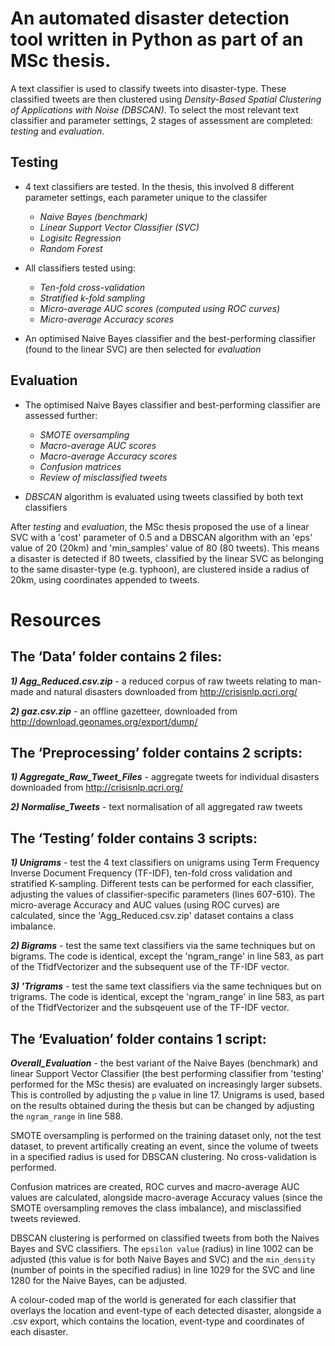 # An automated disaster detection tool written in Python as part of an MSc thesis.

A text classifier is used to classify tweets into disaster-type. These classified tweets are then clustered using *Density-Based Spatial Clustering of Applications with Noise (DBSCAN)*. To select the most relevant text classifier and parameter settings, 2 stages of assessment are completed: *testing* and *evaluation*.

## Testing 
  - 4 text classifiers are tested. In the thesis, this involved 8 different parameter settings, each parameter unique to the classifer
    - *Naive Bayes (benchmark)*
    - *Linear Support Vector Classifier (SVC)*
    - *Logisitc Regression*
    - *Random Forest*
    
  - All classifiers tested using:
    - *Ten-fold cross-validation*
    - *Stratified k-fold sampling*
    - *Micro-average AUC scores (computed using ROC curves)*
    - *Micro-average Accuracy scores*
    
  - An optimised Naive Bayes classifier and the best-performing classifier (found to the linear SVC) are then selected for *evaluation*
  
## Evaluation 
  - The optimised Naive Bayes classifier and best-performing classifier are assessed further:
    - *SMOTE oversampling*
    - *Macro-average AUC scores*
    - *Macro-average Accuracy scores*
    - *Confusion matrices*
    - *Review of misclassified tweets*
    
  - *DBSCAN* algorithm is evaluated using tweets classified by both text classifiers 

After *testing* and *evaluation*, the MSc thesis proposed the use of a linear SVC with a 'cost' parameter of 0.5 and a DBSCAN algorithm with an 'eps' value of 20 (20km) and 'min_samples' value of 80 (80 tweets). This means a disaster is detected if 80 tweets, classified by the linear SVC as belonging to the same disaster-type (e.g. typhoon), are clustered inside a radius of 20km, using coordinates appended to tweets.

# Resources

## The ‘Data’ folder contains 2 files:

**_1) Agg_Reduced.csv.zip_** - a reduced corpus of raw tweets relating to man-made and natural disasters downloaded from http://crisisnlp.qcri.org/

**_2) gaz.csv.zip_** - an offline gazetteer, downloaded from http://download.geonames.org/export/dump/



## The ‘Preprocessing’ folder contains 2 scripts:

**_1) Aggregate_Raw_Tweet_Files_** - aggregate tweets for individual disasters downloaded from http://crisisnlp.qcri.org/

**_2) Normalise_Tweets_** - text normalisation of all aggregated raw tweets



## The ‘Testing’ folder contains 3 scripts:

**_1) Unigrams_** - test the 4 text classifiers on unigrams using Term Frequency Inverse Document Frequency (TF-IDF), ten-fold cross validation and stratified K-sampling. Different tests can be performed for each classifier, adjusting the values of classifier-specific parameters (lines 607-610). The micro-average Accuracy and AUC values (using ROC curves) are calculated, since the 'Agg_Reduced.csv.zip' dataset contains a class imbalance.

**_2) Bigrams_** - test the same text classifiers via the same techniques but on bigrams. The code is identical, except the 'ngram_range' in line 583, as part of the TfidfVectorizer and the subsequent use of the TF-IDF vector.

**_3) 'Trigrams_** - test the same text classifiers via the same techniques but on trigrams. The code is identical, except the 'ngram_range' in line 583, as part of the TfidfVectorizer and the subsqeuent use of the TF-IDF vector.


## The ‘Evaluation’ folder contains 1 script:

**_Overall_Evaluation_** - the best variant of the Naive Bayes (benchmark) and linear Support Vector Classifier (the best performing classifier from 'testing' performed for the MSc thesis) are evaluated on increasingly larger subsets. This is controlled by adjusting the `p` value in line 17. Unigrams is used, based on the results obtained during the thesis but can be changed by adjusting the `ngram_range` in line 588. 

SMOTE oversampling is performed on the training dataset only, not the test dataset, to prevent artifically creating an event, since the volume of tweets in a specified radius is used for DBSCAN clustering. No cross-validation is performed. 

Confusion matrices are created, ROC curves and macro-average AUC values are calculated, alongside macro-average Accuracy values (since the SMOTE oversampling removes the class imbalance), and misclassified tweets reviewed. 

DBSCAN clustering is performed on classified tweets from both the Naives Bayes and SVC classifiers. The `epsilon value` (radius) in line 1002 can be adjusted (this value is for both Naive Bayes and SVC) and the `min_density` (number of points in the specified radius) in line 1029 for the SVC and line 1280 for the Naive Bayes, can be adjusted. 

A colour-coded map of the world is generated for each classifier that overlays the location and event-type of each detected disaster, alongside a .csv export, which contains the location, event-type and coordinates of each disaster.

